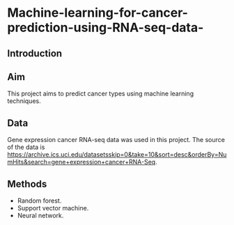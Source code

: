 # Machine-learning-for-cancer-prediction-using-RNA-seq-data-

## Introduction

## Aim
This project aims to predict cancer types using machine learning techniques.

## Data
Gene expression cancer RNA-seq data was used in this project. The source of the data is https://archive.ics.uci.edu/datasetsskip=0&take=10&sort=desc&orderBy=NumHits&search=gene+expression+cancer+RNA-Seq.

## Methods
- Random forest.
- Support vector machine.
- Neural network.

